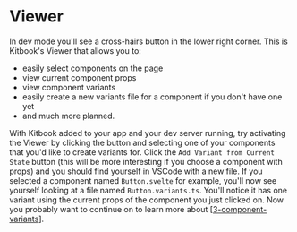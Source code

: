# Viewer

In dev mode you'll see a cross-hairs button in the lower right corner. This is Kitbook's Viewer that allows you to:
- easily select components on the page
- view current component props
- view component variants 
- easily create a new variants file for a component if you don't have one yet
- and much more planned.

With Kitbook added to your app and your dev server running, try activating the Viewer by clicking the button and selecting one of your components that you'd like to create variants for. Click the `Add Variant from Current State` button (this will be more interesting if you choose a component with props) and you should find yourself in VSCode with a new file. If you selected a component named `Button.svelte` for example, you'll now see yourself looking at a file named `Button.variants.ts`. You'll notice it has one variant using the current props of the component you just clicked on. Now you probably want to continue on to learn more about [[3-component-variants]].


[//begin]: # "Autogenerated link references for markdown compatibility"
[3-component-variants]: 3-component-variants.md "Component Variants"
[//end]: # "Autogenerated link references"